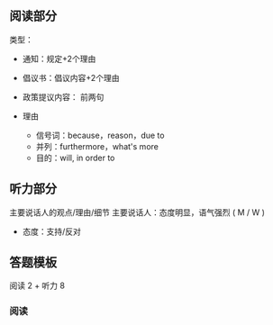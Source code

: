 ## 阅读部分

类型：
- 通知：规定+2个理由
- 倡议书：倡议内容+2个理由

- 政策提议内容： 前两句
- 理由
	- 信号词：because，reason，due to
	- 并列：furthermore，what's more
	- 目的：will, in order to


## 听力部分

主要说话人的观点/理由/细节
主要说话人：态度明显，语气强烈 ( M / W )

- 态度：支持/反对


## 答题模板

阅读 2 + 听力 8
### 阅读

